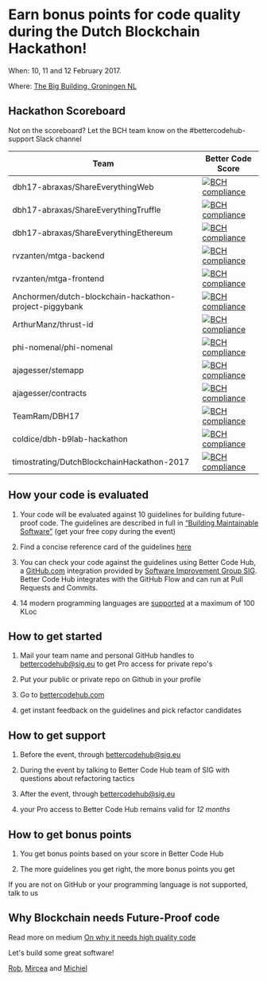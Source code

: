 # Earn bonus points for code quality during the Dutch Blockchain Hackathon!

When: 10, 11 and 12 February 2017.

Where: [The Big Building, Groningen NL](https://blockchainhackathon.eu/events/hackathon-the-big-weekend)

## Hackathon Scoreboard

Not on the scoreboard? Let the BCH team know on the #bettercodehub-support Slack channel

Team | Better Code Score
--- | ---
dbh17-abraxas/ShareEverythingWeb | [![BCH compliance](https://bettercodehub.com/edge/badge/dbh17-abraxas/ShareEverythingWeb)](https://bettercodehub.com)
dbh17-abraxas/ShareEverythingTruffle | [![BCH compliance](https://bettercodehub.com/edge/badge/dbh17-abraxas/ShareEverythingTruffle)](https://bettercodehub.com)
dbh17-abraxas/ShareEverythingEthereum | [![BCH compliance](https://bettercodehub.com/edge/badge/dbh17-abraxas/ShareEverythingEthereum)](https://bettercodehub.com)
rvzanten/mtga-backend | [![BCH compliance](https://bettercodehub.com/edge/badge/rvzanten/mtga-backend)](https://bettercodehub.com)
rvzanten/mtga-frontend | [![BCH compliance](https://bettercodehub.com/edge/badge/rvzanten/mtga-frontend)](https://bettercodehub.com)
Anchormen/dutch-blockchain-hackathon-project-piggybank | [![BCH compliance](https://bettercodehub.com/edge/badge/Anchormen/dutch-blockchain-hackathon-project-piggybank)](https://bettercodehub.com)
ArthurManz/thrust-id | [![BCH compliance](https://bettercodehub.com/edge/badge/ArthurManz/thrust-id)](https://bettercodehub.com)
phi-nomenal/phi-nomenal | [![BCH compliance](https://bettercodehub.com/edge/badge/phi-nomenal/phi-nomenal)](https://bettercodehub.com)
ajagesser/stemapp | [![BCH compliance](https://bettercodehub.com/edge/badge/ajagesser/contracts)](https://bettercodehub.com)
ajagesser/contracts | [![BCH compliance](https://bettercodehub.com/edge/badge/ajagesser/contracts)](https://bettercodehub.com)
TeamRam/DBH17 | [![BCH compliance](https://bettercodehub.com/edge/badge/TeamRam/DBH17)](https://bettercodehub.com)
coldice/dbh-b9lab-hackathon  | [![BCH compliance](https://bettercodehub.com/edge/badge/coldice/dbh-b9lab-hackathon)](https://bettercodehub.com)
timostrating/DutchBlockchainHackathon-2017 | [![BCH compliance](https://bettercodehub.com/edge/badge/timostrating/DutchBlockchainHackathon-2017)](https://bettercodehub.com)


## How your code is evaluated

1. Your code will be evaluated against 10 guidelines for building future-proof code. The guidelines are described in full in [“Building Maintainable Software”](http://shop.oreilly.com/product/0636920049159.do) (get your free copy during the event)

2. Find a concise reference card of the guidelines [here](https://cdn-images-1.medium.com/max/1200/1*TS-ZTeI7sQS7dy_AlMqSXQ.png)

3. You can check your code against the guidelines using Better Code Hub, a [GitHub.com](https://Github.com) integration provided by [Software Improvement Group SIG](https://www.sig.eu). Better Code Hub integrates with the GitHub Flow and can run at Pull Requests and Commits.

4. 14 modern programming languages are [supported](https://bettercodehub.com/docs/configuration-manual) at a maximum of 100 KLoc


## How to get started

1. Mail your team name and personal GitHub handles to [bettercodehub@sig.eu](mailto:bettercodehub@sig.eu) to get Pro access for private repo's

2. Put your public or private repo on Github in your profile

3. Go to [bettercodehub.com](https://bettercodehub.com) 

4. get instant feedback on the guidelines and pick refactor candidates



## How to get support

1. Before the event, through bettercodehub@sig.eu

2. During the event by talking to Better Code Hub team of SIG with questions about refactoring tactics

3. After the event, through bettercodehub@sig.eu 

4. your Pro access to Better Code Hub remains valid for *12 months*


## How to get bonus points

1. You get bonus points based on your score in Better Code Hub

2. The more guidelines you get right, the more bonus points you get

If you are not on GitHub or your programming language is not supported, talk to us


## Why Blockchain needs Future-Proof code

Read more on medium [On why it needs high quality code ](https://medium.com/@jstvssr/why-blockchain-needs-future-proof-code-cb09b39175e1#.bqfmcig55)

Let's build some great software!

[Rob](https://github.com/robvanderleek), [Mircea](https://github.com/mcadariu) and [Michiel](https://github.com/michielcuijpers)

